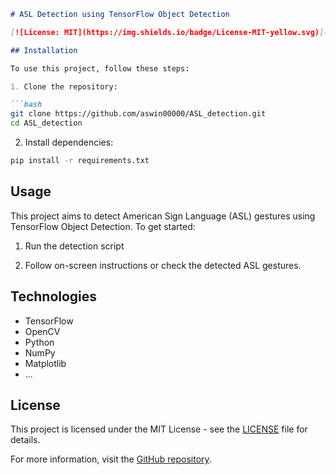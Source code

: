 ```markdown
# ASL Detection using TensorFlow Object Detection

[![License: MIT](https://img.shields.io/badge/License-MIT-yellow.svg)](https://opensource.org/licenses/MIT)

## Installation

To use this project, follow these steps:

1. Clone the repository:

```bash
git clone https://github.com/aswin00000/ASL_detection.git
cd ASL_detection
```

2. Install dependencies:

```bash
pip install -r requirements.txt
```

## Usage

This project aims to detect American Sign Language (ASL) gestures using TensorFlow Object Detection. To get started:

1. Run the detection script

2. Follow on-screen instructions or check the detected ASL gestures.

## Technologies

- TensorFlow
- OpenCV
- Python
- NumPy
- Matplotlib
- ...

## License

This project is licensed under the MIT License - see the [LICENSE](LICENSE) file for details.

For more information, visit the [GitHub repository](https://github.com/aswin00000/ASL_detection).
```


